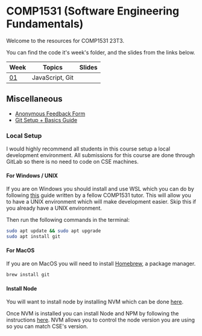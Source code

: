 # COMP1531 (Software Engineering Fundamentals)

Welcome to the resources for COMP1531 23T3.

You can find the code it's week's folder, and the slides from the links below.

| Week            | Topics          | Slides |
| --------------- | --------------- | ------ |
| [01](./week01/) | JavaScript, Git |

## Miscellaneous

- [Anonymous Feedback Form](https://forms.gle/BytrFSG3vMzU73HW9)
- [Git Setup + Basics Guide](https://gist.github.com/jeremyle56/f3b664f0491d6ec0d9a03ab34780b876)

### Local Setup

I would highly recommend all students in this course setup a local development environment. All submissions for this course are done through GitLab so there is no need to code on CSE machines.

#### For Windows / UNIX

If you are on Windows you should install and use WSL which you can do by following [this](https://github.com/WilliamHuynh5/unsw-cse-home-computing-wsl2) guide written by a fellow COMP1531 tutor. This will allow you to have a UNIX environment which will make development easier. Skip this if you already have a UNIX environment.

Then run the following commands in the terminal:

```bash
sudo apt update && sudo apt upgrade
sudo apt install git
```

#### For MacOS

If you are on MacOS you will need to install [Homebrew](https://brew.sh/), a package manager.

```bash
brew install git
```

#### Install Node

You will want to install node by installing NVM which can be done [here](https://github.com/nvm-sh/nvm#installing-and-updating).

Once NVM is installed you can install Node and NPM by following the instructions [here](https://github.com/nvm-sh/nvm#installing-and-updating). NVM allows you to control the node version you are using so you can match CSE's version.
